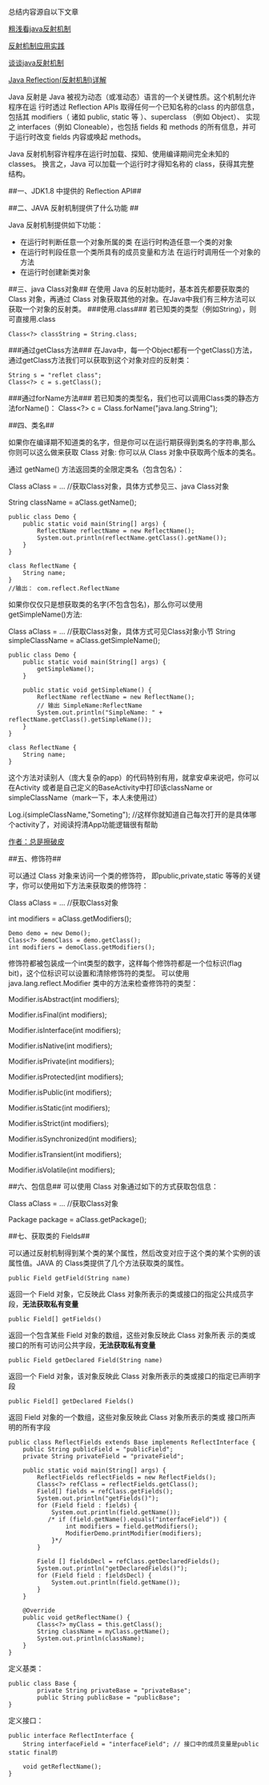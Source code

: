 总结内容源自以下文章

[粗浅看java反射机制](http://blog.csdn.net/wsl211511/article/details/51605655)

[反射机制应用实践](https://www.ziwenxie.site/2017/03/22/java-reflection/)

[谈谈java反射机制](http://www.importnew.com/23560.html)

[Java Reflection(反射机制)详解](http://www.jianshu.com/p/2315dda64ad2)


Java 反射是 Java 被视为动态（或准动态）语言的一个关键性质。这个机制允许程序在运 行时透过 Reflection APIs 取得任何一个已知名称的class 的内部信息，包括其 modifiers（ 诸如 public, static 等 ）、superclass （例如 Object）、 实现之 interfaces（例如 Cloneable），也包括 fields 和 methods 的所有信息，并可于运行时改变 fields 内容或唤起 methods。

Java 反射机制容许程序在运行时加载、探知、使用编译期间完全未知的 classes。 换言之，Java 可以加载一个运行时才得知名称的 class，获得其完整结构。

##一、JDK1.8 中提供的 Reflection API##


##二、JAVA 反射机制提供了什么功能 ##

Java 反射机制提供如下功能：

- 在运行时判断任意一个对象所属的类 在运行时构造任意一个类的对象
- 在运行时判段任意一个类所具有的成员变量和方法 在运行时调用任一个对象的方法
- 在运行时创建新类对象

##三、java Class对象##
在使用 Java 的反射功能时，基本首先都要获取类的 Class 对象，再通过 Class 对象获取其他的对象。在Java中我们有三种方法可以获取一个对象的反射类。
###使用.class###
若已知类的类型（例如String），则可直接用.class

    Class<?> classString = String.class;

###通过getClass方法###
在Java中，每一个Object都有一个getClass()方法，通过getClass方法我们可以获取到这个对象对应的反射类：

	String s = "reflet class";
	Class<?> c = s.getClass();
###通过forName方法###
若已知类的类型名，我们也可以调用Class类的静态方法forName()：
	Class<?> c = Class.forName("java.lang.String");

##四、类名##

如果你在编译期不知道类的名字，但是你可以在运行期获得到类名的字符串,那么你则可以这么做来获取 Class 对象:
你可以从 Class 对象中获取两个版本的类名。

通过 getName() 方法返回类的全限定类名（包含包名）：

Class aClass = ... //获取Class对象，具体方式参见三、java Class对象

String className = aClass.getName();

	public class Demo {
	    public static void main(String[] args) {
	        ReflectName reflectName = new ReflectName();
	        System.out.println(reflectName.getClass().getName());
	    }
	}
	
	class ReflectName {
	    String name;
	}
	//输出： com.reflect.ReflectName
如果你仅仅只是想获取类的名字(不包含包名)，那么你可以使用 getSimpleName()方法:

Class aClass = ... //获取Class对象，具体方式可见Class对象小节
String simpleClassName = aClass.getSimpleName();

	public class Demo {
	    public static void main(String[] args) {
	        getSimpleName();
	    }
	
	    public static void getSimpleName() {
	        ReflectName reflectName = new ReflectName();
			// 输出 SimpleName:ReflectName
	        System.out.println("SimpleName: " + reflectName.getClass().getSimpleName());
	    }
	}
	
	class ReflectName {
	    String name;
	}
这个方法对读别人（庞大复杂的app）的代码特别有用，就拿安卓来说吧，你可以在Activity 或者是自己定义的BaseActivity中打印该className or simpleClassName（mark一下，本人未使用过）

Log.i(simpleClassName,"Someting");
//这样你就知道自己每次打开的是具体哪个activity了，对阅读捋清App功能逻辑很有帮助

[作者：总是擦破皮](http://www.jianshu.com/p/2315dda64ad2)

##五、修饰符##

可以通过 Class 对象来访问一个类的修饰符， 即public,private,static 等等的关键字，你可以使用如下方法来获取类的修饰符：

Class  aClass = ... //获取Class对象

int modifiers = aClass.getModifiers();

	Demo demo = new Demo();
    Class<?> demoClass = demo.getClass();
    int modifiers = demoClass.getModifiers();

修饰符都被包装成一个int类型的数字，这样每个修饰符都是一个位标识(flag bit)，这个位标识可以设置和清除修饰符的类型。 可以使用 java.lang.reflect.Modifier 类中的方法来检查修饰符的类型：

Modifier.isAbstract(int modifiers);

Modifier.isFinal(int modifiers);

Modifier.isInterface(int modifiers);

Modifier.isNative(int modifiers);

Modifier.isPrivate(int modifiers);

Modifier.isProtected(int modifiers);

Modifier.isPublic(int modifiers);

Modifier.isStatic(int modifiers);

Modifier.isStrict(int modifiers);

Modifier.isSynchronized(int modifiers);

Modifier.isTransient(int modifiers);

Modifier.isVolatile(int modifiers);

##六、包信息##
可以使用 Class 对象通过如下的方式获取包信息：

Class  aClass = ... //获取Class对象

Package package = aClass.getPackage();

##七、获取类的 Fields##

可以通过反射机制得到某个类的某个属性，然后改变对应于这个类的某个实例的该属性值。JAVA 的 Class<T>类提供了几个方法获取类的属性。

	public Field getField(String name)

返回一个 Field 对象，它反映此 Class 对象所表示的类或接口的指定公共成员字段，**无法获取私有变量**
	
	public Field[] getFields()

返回一个包含某些 Field 对象的数组，这些对象反映此 Class 对象所表 示的类或接口的所有可访问公共字段，**无法获取私有变量**

	public Field getDeclared Field(String name)

返回一个 Field 对象，该对象反映此 Class 对象所表示的类或接口的指定已声明字段

	public Field[] getDeclared Fields()

返回 Field 对象的一个数组，这些对象反映此 Class 对象所表示的类或 接口所声明的所有字段

	public class ReflectFields extends Base implements ReflectInterface {
	    public String publicField = "publicField";
	    private String privateField = "privateField";
	
	    public static void main(String[] args) {
	        ReflectFields reflectFields = new ReflectFields();
	        Class<?> refClass = reflectFields.getClass();
	        Field[] fields = refClass.getFields();
	        System.out.println("getFields()");
	        for (Field field : fields) {
	            System.out.println(field.getName());
	           /* if (field.getName().equals("interfaceField")) {
	                int modifiers = field.getModifiers();
	                ModifierDemo.printModifier(modifiers);
	            }*/
	        }
	
	        Field [] fieldsDecl = refClass.getDeclaredFields();
	        System.out.println("getDeclaredFields()");
	        for (Field field : fieldsDecl) {
	            System.out.println(field.getName());
	        }
	    }
	
	    @Override
	    public void getReflectName() {
	        Class<?> myClass = this.getClass();
	        String className = myClass.getName();
	        System.out.println(className);
	    }
	}

定义基类：

	public class Base {
	        private String privateBase = "privateBase";
    		public String publicBase = "publicBase";
	}

定义接口：

	public interface ReflectInterface {
	    String interfaceField = "interfaceField"; // 接口中的成员变量是public static final的
	
	    void getReflectName();
	}
